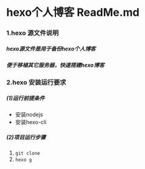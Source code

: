 # **hexo个人博客 ReadMe.md**
### 1.hexo 源文件说明
##### 	hexo源文件是用于备份hexo个人博客

##### 便于移植其它服务器，快速搭建hexo博客

### 2.hexo 安装运行要求
#####	(1)运行前提条件
- 安装nodejs
- 安装hexo-cli

#####	(2)项目运行步骤
 1. `git clone`
 2. `hexo g`

